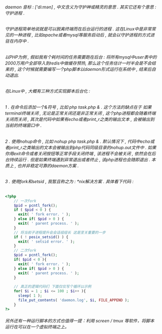 ###### daemon 音标 : ['di:mən] , 中文含义为守护神或精灵的意思 . 其实它还有个意思 : 守护进程 .
###### 守护进程简单地说就是可以脱离终端而在后台运行的进程 . 这在Linux中是非常常见的一种进程 , 比如apache或者mysql等服务启动后 , 就会以守护进程的方式进驻在内存中 . 
###### 以PHP为例 , 假如我有个耗时间的任务需要跑在后台 : 将所有mysql中user表中的2000万用户全部导入到redis中做缓存预热, 那么这个任务估计一时半会是不会结束的 , 这个时候就需要编写一个php脚本以daemon形式运行在系统中 , 结束后自动退出.
###### 在Linux中 , 大概有三种方式实现脚本后台化 : 
###### 1 . 在命令后添加一个&符号 , 比如 php task.php & . 这个方法的缺点在于 如果terminal终端关闭 , 无论是正常关闭还是非正常关闭 , 这个php进程都会随着终端关闭而关闭 , 其次是代码中如果有echo或者print_r之类的输出文本 , 会被输出到当前的终端窗口中 .
###### 2 . 使用nohup命令 , 比如 nohup php task.php & . 默认情况下 , 代码中echo或者print_r之类输出的文本会被输出到php代码同级目录的nohup.out文件中 . 如果你用exit命令或者关闭按钮等正常手段关闭终端 , 该进程不会被关闭 , 依然会在后台持续运行 . 但是如果终端遇到异常退出或者终止 , 该php进程也会随即退出 . 本质上 , 也并非稳定可靠的daemon方案 .
###### 3 . 使用fork和setsid , 我暂且称之为 : *nix解决方案 . 具体看下代码 :
```php
<?php
    // 一次fork  
    $pid = pcntl_fork();
    if ( $pid < 0 ) {
	  exit( ' fork error. ' );
	} else if( $pid > 0 ) {
	  exit( ' parent process. ' );
	}
	// 将当前子进程提升会会话组组长 这是至关重要的一步 
	if ( ! posix_setsid() ) {
	  exit( ' setsid error. ' );
	}
	// 二次fork
	$pid = pcntl_fork();
	if( $pid < 0 ){
	  exit( ' fork error. ' );
	} else if( $pid > 0 ) {
	  exit( ' parent process. ' );
	}
	
	// 真正的逻辑代码们 下面仅仅写个循环以示例
	for( $i = 1 ; $i <= 100 ; $i++ ){
	  sleep( 1 );
	  file_put_contents( 'daemon.log', $i, FILE_APPEND );
	}
?>
```
###### 另外还有一种运行脚本的方式也值得一提：利用 screen / tmux 等软件，将脚本运行在可以在一个虚拟终端之上。